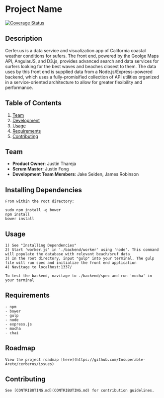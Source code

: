 # Project Name

[![Coverage Status](https://coveralls.io/repos/Insuperable-Arete/cerberus/badge.svg?branch=master&service=github)](https://coveralls.io/github/Insuperable-Arete/cerberus?branch=master)

## Description
Cerfer.us is a data service and visualization app of California coastal weather conditions for sufers. The front end, powered by the Goolge Maps API, AngularJS, and D3.js, provides advanced search and data services for surfers looking for the best waves and beaches closest to them. The data uses by this front end is supplied data from a Node.js/Express-powered backend, which uses a fully-promisified collection of API utilities organized in a service-oriented architecture to allow for greater flexibility and performance. 


## Table of Contents

1. [Team](#team)
2. [Development](#development)
3. [Usage](#Usage)
4. [Requirements](#requirements)
5. [Contributing](#contributing)



## Team
  - __Product Owner__: Justin Thareja
  - __Scrum Master__: Justin Fong
  - __Development Team Members__: Jake Seiden, James Robinson


## Installing Dependencies
	From within the root directory:

	sudo npm install -g bower
	npm install
	bower install


## Usage

	1) See "Installing Dependencies"
	2) Start 'worker.js' in './backend/worker' using 'node'. This command will populate the database with relevant beach/sruf data
	3) In the root directory, input "gulp" into your terminal. The gulp file will run spec and initialize the front end application
	4) Navitage to localhost:1337/

	To test the backend, navitage to ./backend/spec and run 'mocha' in your terminal

## Requirements

	- npm
	- bower
	- gulp
	- node
	- express.js
	- mocha
	- chai

## Roadmap

	View the project roadmap [here](https://github.com/Insuperable-Arete/cerberus/issues)


## Contributing

	See [CONTRIBUTING.md](CONTRIBUTING.md) for contribution guidelines.
